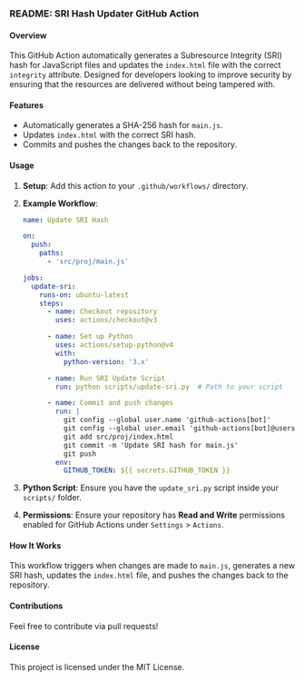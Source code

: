 ### README: SRI Hash Updater GitHub Action

#### Overview
This GitHub Action automatically generates a Subresource Integrity (SRI) hash for JavaScript files and updates the `index.html` file with the correct `integrity` attribute. Designed for developers looking to improve security by ensuring that the resources are delivered without being tampered with.

#### Features
- Automatically generates a SHA-256 hash for `main.js`.
- Updates `index.html` with the correct SRI hash.
- Commits and pushes the changes back to the repository.

#### Usage

1. **Setup**: Add this action to your `.github/workflows/` directory.

2. **Example Workflow**:
   ```yaml
   name: Update SRI Hash

   on:
     push:
       paths:
         - 'src/proj/main.js'

   jobs:
     update-sri:
       runs-on: ubuntu-latest
       steps:
         - name: Checkout repository
           uses: actions/checkout@v3

         - name: Set up Python
           uses: actions/setup-python@v4
           with:
             python-version: '3.x'

         - name: Run SRI Update Script
           run: python scripts/update-sri.py  # Path to your script

         - name: Commit and push changes
           run: |
             git config --global user.name 'github-actions[bot]'
             git config --global user.email 'github-actions[bot]@users.noreply.github.com'
             git add src/proj/index.html
             git commit -m 'Update SRI hash for main.js'
             git push
           env:
             GITHUB_TOKEN: ${{ secrets.GITHUB_TOKEN }}
   ```

3. **Python Script**:
   Ensure you have the `update_sri.py` script inside your `scripts/` folder.

4. **Permissions**:
   Ensure your repository has **Read and Write** permissions enabled for GitHub Actions under `Settings` > `Actions`.

#### How It Works
This workflow triggers when changes are made to `main.js`, generates a new SRI hash, updates the `index.html` file, and pushes the changes back to the repository.

#### Contributions
Feel free to contribute via pull requests!

#### License
This project is licensed under the MIT License.
